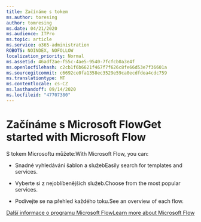 ```yaml
---
title: Začínáme s tokem
ms.author: toresing
author: tomresing
ms.date: 04/21/2020
ms.audience: ITPro
ms.topic: article
ms.service: o365-administration
ROBOTS: NOINDEX, NOFOLLOW
localization_priority: Normal
ms.assetid: 46adf2ae-f55c-4ae5-9540-7fcfcb0a3e4f
ms.openlocfilehash: c2cb1f6b6621f467f7f626c8fe66d53e7f36601a
ms.sourcegitcommit: c6692ce0fa1358ec3529e59ca0ecdfdea4cdc759
ms.translationtype: MT
ms.contentlocale: cs-CZ
ms.lasthandoff: 09/14/2020
ms.locfileid: "47707380"
---
```

# <a name="get-started-with-microsoft-flow"></a><span data-ttu-id="eeb43-102">Začínáme s Microsoft Flow</span><span class="sxs-lookup"><span data-stu-id="eeb43-102">Get started with Microsoft Flow</span></span>

<span data-ttu-id="eeb43-103">S tokem Microsoftu můžete:</span><span class="sxs-lookup"><span data-stu-id="eeb43-103">With Microsoft Flow, you can:</span></span>
  
- <span data-ttu-id="eeb43-104">Snadné vyhledávání šablon a služeb</span><span class="sxs-lookup"><span data-stu-id="eeb43-104">Easily search for templates and services.</span></span>
    
- <span data-ttu-id="eeb43-105">Vyberte si z nejoblíbenějších služeb.</span><span class="sxs-lookup"><span data-stu-id="eeb43-105">Choose from the most popular services.</span></span>
    
- <span data-ttu-id="eeb43-106">Podívejte se na přehled každého toku.</span><span class="sxs-lookup"><span data-stu-id="eeb43-106">See an overview of each flow.</span></span>
    
[<span data-ttu-id="eeb43-107">Další informace o programu Microsoft Flow</span><span class="sxs-lookup"><span data-stu-id="eeb43-107">Learn more about Microsoft Flow</span></span>](https://go.microsoft.com/fwlink/?linkid=874446)
  

